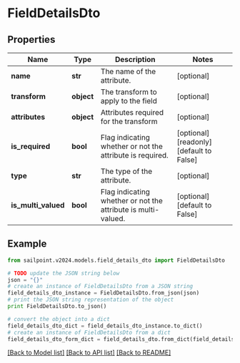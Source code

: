 # FieldDetailsDto


## Properties

Name | Type | Description | Notes
------------ | ------------- | ------------- | -------------
**name** | **str** | The name of the attribute. | [optional] 
**transform** | **object** | The transform to apply to the field | [optional] 
**attributes** | **object** | Attributes required for the transform | [optional] 
**is_required** | **bool** | Flag indicating whether or not the attribute is required. | [optional] [readonly] [default to False]
**type** | **str** | The type of the attribute. | [optional] 
**is_multi_valued** | **bool** | Flag indicating whether or not the attribute is multi-valued. | [optional] [default to False]

## Example

```python
from sailpoint.v2024.models.field_details_dto import FieldDetailsDto

# TODO update the JSON string below
json = "{}"
# create an instance of FieldDetailsDto from a JSON string
field_details_dto_instance = FieldDetailsDto.from_json(json)
# print the JSON string representation of the object
print FieldDetailsDto.to_json()

# convert the object into a dict
field_details_dto_dict = field_details_dto_instance.to_dict()
# create an instance of FieldDetailsDto from a dict
field_details_dto_form_dict = field_details_dto.from_dict(field_details_dto_dict)
```
[[Back to Model list]](../README.md#documentation-for-models) [[Back to API list]](../README.md#documentation-for-api-endpoints) [[Back to README]](../README.md)


